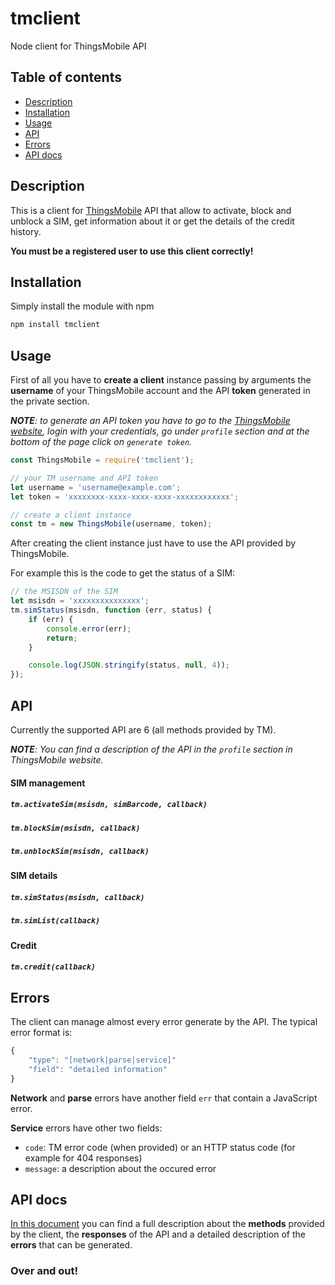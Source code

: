 # tmclient
Node client for ThingsMobile API

## Table of contents
* [Description](sescription)
* [Installation](installation)
* [Usage](usage)
* [API](api)
* [Errors](errors)
* [API docs](api-docs)

## Description
This is a client for [ThingsMobile](https://www.thingsmobile.com/) API that allow to activate, block and unblock a SIM, get information about it or get the details of the credit history.

**You must be a registered user to use this client correctly!**

## Installation
Simply install the module with npm
```bash
npm install tmclient
```

## Usage
First of all you have to **create a client** instance passing by arguments the **username** of your ThingsMobile account and the API **token** generated in the private section.

_**NOTE**: to generate an API token you have to go to the [ThingsMobile website](https://www.thingsmobile.com/), login with your credentials, go under `profile` section and at the bottom of the page click on `generate token`._

```javascript
const ThingsMobile = require('tmclient');

// your TM username and API token
let username = 'username@example.com';
let token = 'xxxxxxxx-xxxx-xxxx-xxxx-xxxxxxxxxxxx';

// create a client instance
const tm = new ThingsMobile(username, token);
```

After creating the client instance just have to use the API provided by ThingsMobile.

For example this is the code to get the status of a SIM:
```javascript
// the MSISDN of the SIM
let msisdn = 'xxxxxxxxxxxxxxx';
tm.simStatus(msisdn, function (err, status) {
    if (err) {
        console.error(err);
        return;
    }

    console.log(JSON.stringify(status, null, 4));
});
```

## API
Currently the supported API are 6 (all methods provided by TM).

_**NOTE**: You can find a description of the API in the `profile` section in ThingsMobile website._

#### SIM management

##### `tm.activateSim(msisdn, simBarcode, callback)`

##### `tm.blockSim(msisdn, callback)`

##### `tm.unblockSim(msisdn, callback)`

#### SIM details

##### `tm.simStatus(msisdn, callback)`

##### `tm.simList(callback)`

#### Credit

##### `tm.credit(callback)`

## Errors
The client can manage almost every error generate by the API.
The typical error format is:
```javascript
{
    "type": "[network|parse|service]"
    "field": "detailed information"
}
```

**Network** and **parse** errors have another field `err` that contain a JavaScript error.

**Service** errors have other two fields:
* `code`: TM error code (when provided) or an HTTP status code (for example for 404 responses)
* `message`: a description about the occured error

## API docs
[In this document](docs/API.md) you can find a full description about the **methods** provided by the client, the **responses** of the API and a detailed description of the **errors** that can be generated.

### Over and out!